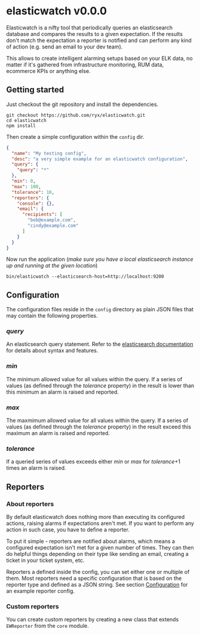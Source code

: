 # elasticwatch v0.0.0

Elasticwatch is a nifty tool that periodically queries an elasticsearch database and compares the results to a given expectation. If the results don't match the expectation a reporter is notified and can perform any kind of action (e.g. send an email to your dev team).

This allows to create intelligent alarming setups based on your ELK data, no matter if it's gathered from infrastructure monitoring, RUM data, ecommerce KPIs or anything else.

## Getting started
Just checkout the git repository and install the dependencies.
```
git checkout https://github.com/ryx/elasticwatch.git
cd elasticwatch
npm install
```

Then create a simple configuration within the `config` dir.
```json
{
  "name": "My testing config",
  "desc": "a very simple example for an elasticwatch configuration",
  "query": {
    "query": "*"
  },
  "min": 0,
  "max": 100,
  "tolerance": 10,
  "reporters": {
    "console": {},
    "email": {
      "recipients": [
        "bob@example.com",
        "cindy@example.com"
      ]
    }
  }
}
```

Now run the application (*make sure you have a local elasticsearch instance up and running at the given location*)
```
bin/elasticwatch --elasticsearch-host=http://localhost:9200
```

## Configuration
The configuration files reside in the `config` directory as plain JSON files that may contain the following properties.

### *query*
An elasticsearch query statement. Refer to the [elasticsearch documentation](http://www.elasticsearch.org/guide/en/elasticsearch/reference/current) for details about syntax and features.

### *min*
The minimum allowed value for all values within the query. If a series of values (as defined through the *tolerance* property) in the result is lower than this minimum an alarm is raised and reported.

### *max*
The maxmimum allowed value for all values within the query. If a series of values (as defined through the *tolerance* property) in the result exceed this maximum an alarm is raised and reported.

### *tolerance*
If a queried series of values exceeds either *min* or *max* for *tolerance*+1 times an alarm is raised.

## Reporters

### About reporters
By default elasticwatch does nothing more than executing its configured actions, raising alarms if expectations aren't met. If you want to perform any action in such case, you have to define a reporter.

To put it simple - reporters are notified about alarms, which means a configured expectation isn't met for a given number of times. They can then do helpful things depending on their type like sending an email, creating a ticket in your ticket system, etc.

Reporters a defined inside the config, you can set either one or multiple of them. Most reporters need a specific configuration that is based on the reporter type and defined as a JSON string. See section [Configuration](#configuration) for an example reporter config.

### Custom reporters
You can create custom reporters by creating a new class that extends `EWReporter` from the `core` module.
